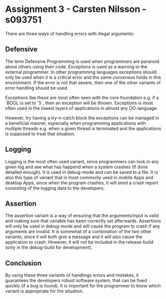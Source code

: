 Assignment 3 - Carsten Nilsson - s093751
==================================================

There are three ways of handling errors with illegal arguments:

Defensive
---------
The term Defensive Programming is used when programmers are paranoid about others using their code. Exceptions is used as a warning to the external programmer. In other programming languages exceptions should only be used when it is a critical error and the same consensus holds in this environment. If the error is not that severe, then one of the other variants of error handling should be used.

Exceptions like these are most often seen with the core foundation e.g. if a ´BOOL´is set to ´5´, then an exception will be thrown. Exceptions is most often used in the lowest layers of applications in almost any OO-language.

However, try having a try-n-catch block the exceptions can be managed in a beneficial manner, especially when programming applications with multiple threads e.g. when a given thread is terminated and the applications is supposed to treat that situation.

Logging
---------
Logging is the most often used variant, since programmers can look in any given log and see what has happend when a system crashes (If done detailed enough). It is used in debug-mode and can be saved to a file. It is also this type of variant that is most commonly used in mobile Apps and desktop Apps, since when the program crashes, it will send a crash report consisting of the logging data to the developers.

Assertion
---------
The assertion variant is a way of ensuring that the arguments/input is valid and making sure that variable has been correctly set afterwards. Assertions will only be used in debug-mode and will cause the program to crash if any arguments are invalid. It is somewhat of a combination of the two other variants, since it will both give a message and it will also cause the application to crash. 
However, it will not be included in the release-build (only in the debug-build for development).


Conclusion
----------
By using these three variants of handlings errors and mistakes, it guarantees the developers robust software system, that can be fixed quickly (if a bug is found). It is important for the programmer to know which variant is appropriate for the situation.
